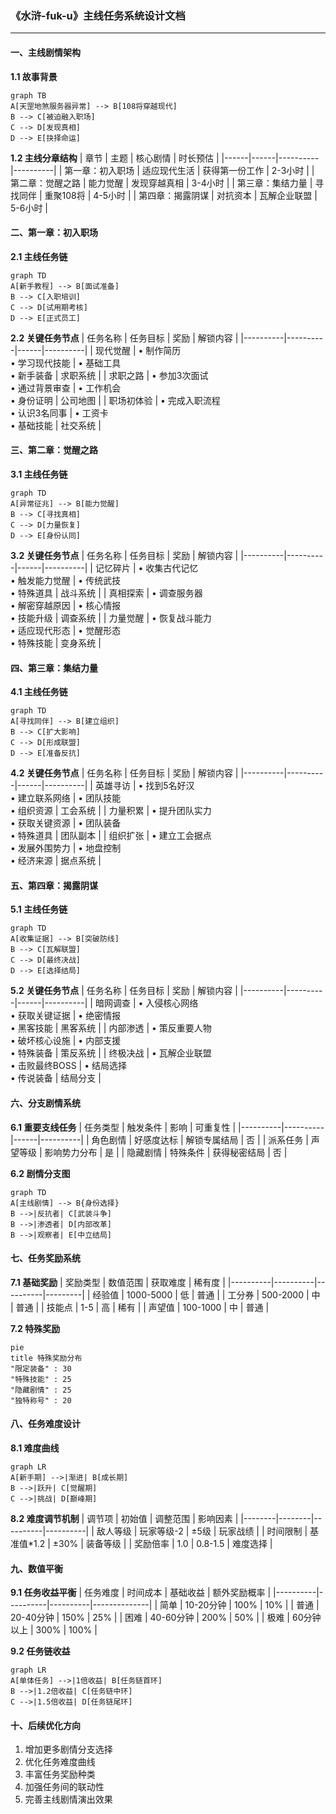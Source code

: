 ### 《水浒-fuk-u》主线任务系统设计文档

---

#### 一、主线剧情架构

**1.1 故事背景**
```mermaid
graph TB
A[天罡地煞服务器异常] --> B[108将穿越现代]
B --> C[被迫融入职场]
C --> D[发现真相]
D --> E[抉择命运]
```

**1.2 主线分章结构**
| 章节 | 主题 | 核心剧情 | 时长预估 |
|------|------|----------|----------|
| 第一章：初入职场 | 适应现代生活 | 获得第一份工作 | 2-3小时 |
| 第二章：觉醒之路 | 能力觉醒 | 发现穿越真相 | 3-4小时 |
| 第三章：集结力量 | 寻找同伴 | 重聚108将 | 4-5小时 |
| 第四章：揭露阴谋 | 对抗资本 | 瓦解企业联盟 | 5-6小时 |

#### 二、第一章：初入职场

**2.1 主线任务链**
```mermaid
graph TD
A[新手教程] --> B[面试准备]
B --> C[入职培训]
C --> D[试用期考核]
D --> E[正式员工]
```

**2.2 关键任务节点**
| 任务名称 | 任务目标 | 奖励 | 解锁内容 |
|----------|----------|------|----------|
| 现代觉醒 | • 制作简历<br>• 学习现代技能 | • 基础工具<br>• 新手装备 | 求职系统 |
| 求职之路 | • 参加3次面试<br>• 通过背景审查 | • 工作机会<br>• 身份证明 | 公司地图 |
| 职场初体验 | • 完成入职流程<br>• 认识3名同事 | • 工资卡<br>• 基础技能 | 社交系统 |

#### 三、第二章：觉醒之路

**3.1 主线任务链**
```mermaid
graph TD
A[异常征兆] --> B[能力觉醒]
B --> C[寻找真相]
C --> D[力量恢复]
D --> E[身份认同]
```

**3.2 关键任务节点**
| 任务名称 | 任务目标 | 奖励 | 解锁内容 |
|----------|----------|------|----------|
| 记忆碎片 | • 收集古代记忆<br>• 触发能力觉醒 | • 传统武技<br>• 特殊道具 | 战斗系统 |
| 真相探索 | • 调查服务器<br>• 解密穿越原因 | • 核心情报<br>• 技能升级 | 调查系统 |
| 力量觉醒 | • 恢复战斗能力<br>• 适应现代形态 | • 觉醒形态<br>• 特殊技能 | 变身系统 |

#### 四、第三章：集结力量

**4.1 主线任务链**
```mermaid
graph TD
A[寻找同伴] --> B[建立组织]
B --> C[扩大影响]
C --> D[形成联盟]
D --> E[准备反抗]
```

**4.2 关键任务节点**
| 任务名称 | 任务目标 | 奖励 | 解锁内容 |
|----------|----------|------|----------|
| 英雄寻访 | • 找到5名好汉<br>• 建立联系网络 | • 团队技能<br>• 组织资源 | 工会系统 |
| 力量积累 | • 提升团队实力<br>• 获取关键资源 | • 团队装备<br>• 特殊道具 | 团队副本 |
| 组织扩张 | • 建立工会据点<br>• 发展外围势力 | • 地盘控制<br>• 经济来源 | 据点系统 |

#### 五、第四章：揭露阴谋

**5.1 主线任务链**
```mermaid
graph TD
A[收集证据] --> B[突破防线]
B --> C[瓦解联盟]
C --> D[最终决战]
D --> E[选择结局]
```

**5.2 关键任务节点**
| 任务名称 | 任务目标 | 奖励 | 解锁内容 |
|----------|----------|------|----------|
| 暗网调查 | • 入侵核心网络<br>• 获取关键证据 | • 绝密情报<br>• 黑客技能 | 黑客系统 |
| 内部渗透 | • 策反重要人物<br>• 破坏核心设施 | • 内部支援<br>• 特殊装备 | 策反系统 |
| 终极决战 | • 瓦解企业联盟<br>• 击败最终BOSS | • 结局选择<br>• 传说装备 | 结局分支 |

#### 六、分支剧情系统

**6.1 重要支线任务**
| 任务类型 | 触发条件 | 影响 | 可重复性 |
|----------|----------|------|----------|
| 角色剧情 | 好感度达标 | 解锁专属结局 | 否 |
| 派系任务 | 声望等级 | 影响势力分布 | 是 |
| 隐藏剧情 | 特殊条件 | 获得秘密结局 | 否 |

**6.2 剧情分支图**
```mermaid
graph TD
A[主线剧情] --> B{身份选择}
B -->|反抗者| C[武装斗争]
B -->|渗透者| D[内部改革]
B -->|观察者| E[中立结局]
```

#### 七、任务奖励系统

**7.1 基础奖励**
| 奖励类型 | 数值范围 | 获取难度 | 稀有度 |
|----------|----------|----------|---------|
| 经验值 | 1000-5000 | 低 | 普通 |
| 工分券 | 500-2000 | 中 | 普通 |
| 技能点 | 1-5 | 高 | 稀有 |
| 声望值 | 100-1000 | 中 | 普通 |

**7.2 特殊奖励**
```mermaid
pie
title 特殊奖励分布
"限定装备" : 30
"特殊技能" : 25
"隐藏剧情" : 25
"独特称号" : 20
```

#### 八、任务难度设计

**8.1 难度曲线**
```mermaid
graph LR
A[新手期] -->|渐进| B[成长期]
B -->|跃升| C[觉醒期]
C -->|挑战| D[巅峰期]
```

**8.2 难度调节机制**
| 调节项 | 初始值 | 调整范围 | 影响因素 |
|--------|--------|----------|----------|
| 敌人等级 | 玩家等级-2 | ±5级 | 玩家战绩 |
| 时间限制 | 基准值*1.2 | ±30% | 装备等级 |
| 奖励倍率 | 1.0 | 0.8-1.5 | 难度选择 |

#### 九、数值平衡

**9.1 任务收益平衡**
| 任务难度 | 时间成本 | 基础收益 | 额外奖励概率 |
|----------|----------|----------|--------------|
| 简单 | 10-20分钟 | 100% | 10% |
| 普通 | 20-40分钟 | 150% | 25% |
| 困难 | 40-60分钟 | 200% | 50% |
| 极难 | 60分钟以上 | 300% | 100% |

**9.2 任务链收益**
```mermaid
graph LR
A[单体任务] -->|1倍收益| B[任务链首环]
B -->|1.2倍收益| C[任务链中环]
C -->|1.5倍收益| D[任务链尾环]
```

#### 十、后续优化方向

1. 增加更多剧情分支选择
2. 优化任务难度曲线
3. 丰富任务奖励种类
4. 加强任务间的联动性
5. 完善主线剧情演出效果
